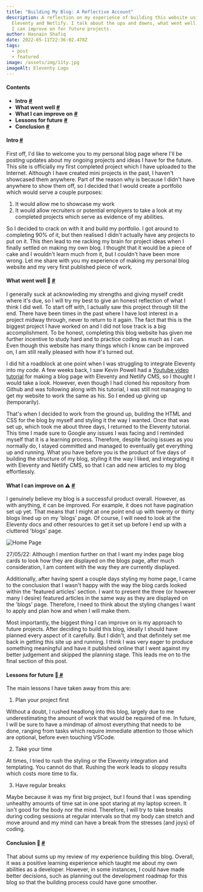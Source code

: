 ```yaml
---
title: "Building My Blog: A Reflective Account"
description: A reflection on my experience of building this website using
  Eleventy and Netlify. I talk about the ups and downs, what went well, and what
  I can improve on for future projects.
author: Hasnain Shafiq
date: 2022-05-11T22:36:02.478Z
tags:
  - post
  - featured
image: /assets/img/11ty.jpg
imageAlt: Eleventy Logo
---
```

#### **Contents**

* **Intro** **[\#](#intro)**
* **What went well** **[\#](#what-went-well)**
* **What I can improve on**  **[\#](#what-i-can-improve-on)**
* **Lessons for future**  **[\#](#lessons-for-future)**
* **Conclusion**  **[\#](#conclusion)**

#### **Intro** <a href="#intro" id="intro"> **\#** </a>

First off, I'd like to welcome you to my personal blog page where I'll be posting updates about my ongoing projects and ideas I have for the future. This site is officially my first completed project which I have uploaded to the Internet. Although I have created mini projects in the past, I haven't showcased them anywhere. Part of the reason why is because I didn't have anywhere to show them off, so I decided that I would create a portfolio which would serve a couple purposes:

1. It would allow me to showcase my work
2. It would allow recruiters or potential employers to take a look at my completed projects which serve as evidence of my abilities.

So I decided to crack on with it and build my portfolio. I got around to completing 90% of it, but then realised I didn't actually have any projects to put on it. This then lead to me racking my brain for project ideas when I finally settled on making my own blog. I thought that it would be a piece of cake and I wouldn't learn much from it, but I couldn't have been more wrong. Let me share with you my experience of making my personal blog website and my very first published piece of work.

#### **What went well** 🎉  <a href="#what-went-well" id="what-went-well"> **\#** </a>

I generally suck at acknowleding my strengths and giving myself credit where it's due, so I will try my best to give an honest reflection of what I think I did well. To start off with, I actually saw this project through till the end. There have been times in the past where I have lost interest in a project midway through, never to return to it again. The fact that this is the biggest project I have worked on and I did not lose track is a big accomplishment. To be honest, completing this blog website has given me further incentive to study hard and to practice coding as much as I can. Even though this website has many things which I know can be improved on, I am still really pleased with how it's turned out.

I did hit a roadblock at one point when I was struggling to integrate Eleventy into my code. A few weeks back, I saw Kevin Powell had a [Youtube video tutorial](https://www.youtube.com/watch?v=4wD00RT6d-g) for making a blog page with Eleventy and Netlify CMS, so I thought I would take a look. However, even though I had cloned his repository from Github and was following along with his tutorial, I was still not managing to get my website to work the same as his. So I ended up giving up (temporarily). 

That's when I decided to work from the ground up, building the HTML and CSS for the blog by myself and styling it the way I wanted. Once that was set up, which took me about three days, I returned to the Eleventy tutorial. This time I made sure to Google any issues I was facing and I reminded myself that it is a learning process. Therefore, despite facing issues as you normally do, I stayed committed and managed to eventually get everything up and running. What you have before you is the product of five days of building the structure of my blog, styling it the way I liked, and integrating it with Eleventy and Netlify CMS, so that I can add new articles to my blog effortlessly.

#### **What I can improve on** ⚠️ <a href="#what-i-can-improve-on" id="what-i-can-improve-on"> **\#** </a>

I genuinely believe my blog is a successful product overall. However, as with anything, it can be improved. For example, it does not have pagination set up yet. That means that I might at one point end up with twenty or thirty blogs lined up on my 'blogs' page. Of course, I will need to look at the Eleventy docs and other resources to get it set up before I end up with a cluttered 'blogs' page. 

<img src="/assets/img/old-index.jpg" alt="Home Page" title="Two of the blog cards in the 'featured articles' section are made to look unavailable."/>

<p class = 'edit'>27/05/22: Although I mention further on that I want my index page blog cards to look how they are displayed on the blogs page, after much consideration, I am content with the way they are currently displayed.</p>

Additionally, after having spent a couple days styling my home page, I came to the conclusion that I wasn't happy with the way the blog cards looked within the 'featured articles' section. I want to present the three (or however many I desire) featured articles in the same way as they are displayed on the 'blogs' page. Therefore, I need to think about the styling changes I want to apply and plan how and when I will make them.

Most importantly, the biggest thing I can improve on is my approach to future projects. After deciding to build this blog, ideally I should have planned every aspect of it carefully. But I didn't, and that definitely set me back in getting this site up and running. I think I was very eager to produce something meaningful and have it published online that I went against my better judgement and skipped the planning stage. This leads me on to the final section of this post.

#### **Lessons for future** 💭<a href="#lessons-for-future" id="lessons-for-future"> **\#** </a>

The main lessons I have taken away from this are:

1. Plan your project first

Without a doubt, I rushed headlong into this blog, largely due to me underestimating the amount of work that would be required of me. In future, I will be sure to have a mindmap of almost everything that needs to be done, ranging from tasks which require immediate attention to those which are optional, before even touching VSCode.

2. Take your time

At times, I tried to rush the styling or the Eleventy integration and templating. You cannot do that. Rushing the work leads to sloppy results which costs more time to fix.

3. Have regular breaks

Maybe because it was my first big project, but I found that I was spending unhealthy amounts of time sat in one spot staring at my laptop screen. It isn't good for the body nor the mind. Therefore, I will try to take breaks during coding sessions at regular intervals so that my body can stretch and move around and my mind can have a break from the stresses (and joys) of coding.

#### **Conclusion** 🏁 <a href="#conclusion" id="conclusion"> **\#** </a>

That about sums up my review of my experience building this blog. Overall, it was a positive learning experience which taught me about my own abilities as a developer. However, in some instances, I could have made better decisions, such as planning out the development roadmap for this blog so that the building process could have gone smoother.